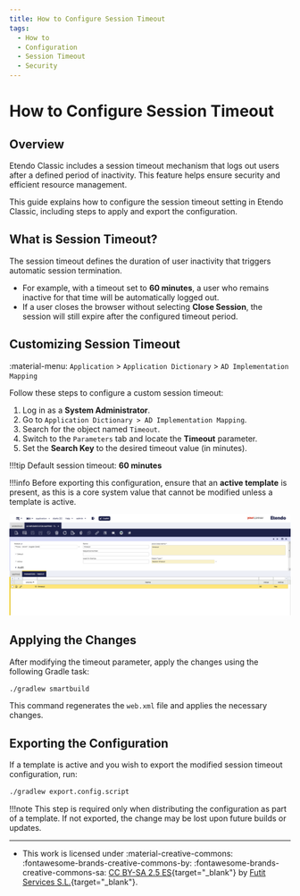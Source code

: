 ```yaml
---
title: How to Configure Session Timeout
tags: 
  - How to
  - Configuration
  - Session Timeout
  - Security
---
```


# How to Configure Session Timeout

## Overview

Etendo Classic includes a session timeout mechanism that logs out users after a defined period of inactivity. This feature helps ensure security and efficient resource management.

This guide explains how to configure the session timeout setting in Etendo Classic, including steps to apply and export the configuration.

## What is Session Timeout?

The session timeout defines the duration of user inactivity that triggers automatic session termination.  

- For example, with a timeout set to **60 minutes**, a user who remains inactive for that time will be automatically logged out.  
- If a user closes the browser without selecting **Close Session**, the session will still expire after the configured timeout period.


## Customizing Session Timeout
:material-menu: `Application` > `Application Dictionary` > `AD Implementation Mapping`

Follow these steps to configure a custom session timeout:

1. Log in as a **System Administrator**.
2. Go to `Application Dictionary > AD Implementation Mapping`.
3. Search for the object named `Timeout`.
4. Switch to the `Parameters` tab and locate the **Timeout** parameter.
5. Set the **Search Key** to the desired timeout value (in minutes).

!!!tip
    Default session timeout: **60 minutes**

!!!info 
    Before exporting this configuration, ensure that an **active template** is present, as this is a core system value that cannot be modified unless a template is active.

![alt text](../../../assets/developer-guide/etendo-classic/how-to-guides/how-to-configure-session-timeout/ad-implementation-mapping.png)

## Applying the Changes

After modifying the timeout parameter, apply the changes using the following Gradle task:

```bash title="Terminal"
./gradlew smartbuild
```
This command regenerates the `web.xml` file and applies the necessary changes.


## Exporting the Configuration

If a template is active and you wish to export the modified session timeout configuration, run:

```bash title="Terminal"
./gradlew export.config.script
```

!!!note
    This step is required only when distributing the configuration as part of a template. If not exported, the change may be lost upon future builds or updates.


---

- This work is licensed under :material-creative-commons: :fontawesome-brands-creative-commons-by: :fontawesome-brands-creative-commons-sa: [ CC BY-SA 2.5 ES](https://creativecommons.org/licenses/by-sa/2.5/es/){target="_blank"} by [Futit Services S.L.](https://etendo.software){target="_blank"}.


